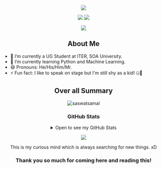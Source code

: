 <!--<p align="center"><img src="https://github.com/saswatsamal/saswatsamal/blob/master/assets/saswatsamal.png" href="https://saswatsamal.is-a.dev"/>-->

<p align="center"><img src="https://github-hero-readme.vercel.app/api?username=saswatsamal&linkedin=Saswat%20Samal&twitter=TweetSaswat" href="https://saswatsamal.is-a.dev"/>

<p align="center"><img src="https://badgen.net/twitter/follow/TweetSaswat" href="https://twitter.com/TweetSaswat"/> <img src="https://badgen.net/badge/color/Visit%20my%20site!/black?icon=bitcoin-lightning&label=saswatsamal" href="https://saswatsamal.is-a.dev"/></p>
<p align="center"><img src="https://profile-counter.glitch.me/saswatsamal/count.svg"/></p>

<h2 align="center">About Me</h2>

- 🔭 I’m currently a UG Student at ITER, SOA University.
- 🌱 I’m currently learning Python and Machine Learning.
- 😄 Pronouns: He/His/Him/Mr.
- ⚡ Fun fact: I like to speak on stage but I'm still shy as a kid! 🤐😬


<h2 align="center">Over all Summary</h2>
<p align="center"><img src="https://metrics.lecoq.io/saswatsamal" alt ="saswatsamal" /> 
  <br>

<h3 align="center">GitHub Stats</h3>
<details close align="center">
  <summary>Open to see my GitHub Stats</summary>
  <br>
<p align="center"><img src="https://github-readme-stats.vercel.app/api/top-langs?username=saswatsamal&theme=highcontrast&show_icons=true&layout=compact" alt="saswatsamal" />

<p align="center"><img src="https://github-readme-stats.vercel.app/api?username=saswatsamal&theme=highcontrast&show_icons=true" alt="saswatsamal" />

<p align="center"><img src="http://github-readme-streak-stats.herokuapp.com?user=saswatsamal&theme=highcontrast&hide_border=false" alt ="saswatsamal" />

<p align="center"><img src="https://activity-graph.herokuapp.com/graph?username=saswatsamal" alt ="saswatsamal" /> 
  
</details>

<!-- <h3 align="center"> Lets peek some of my GitHub Trophies</h3>
<p align="center"> <a href=""><img src="https://github-profile-trophy.vercel.app/?username=saswatsamal&theme=darkhub" alt="saswatsamal" /></a> </p> -->

<p align="center"><img src="https://github.githubassets.com/images/spinners/octocat-spinner-64.gif"/></p>
<p align="center">This is my curious mind which is always searching for new things. xD</p>

<h3 align="center">Thank you so much for coming here and reading this!</h3>
